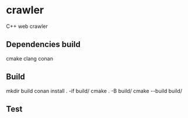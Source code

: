 # crawler

C++ web crawler

## Dependencies build
cmake
clang
conan

## Build

mkdir build
conan install . -if build/
cmake . -B build/
cmake --build build/

## Test

